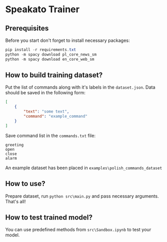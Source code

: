 # Speakato Trainer
## Prerequisites
Before you start don't forget to install necessary packages:
```powershell
pip install -r requirements.txt
python -m spacy download pl_core_news_sm
python -m spacy download en_core_web_sm
```

## How to build training dataset?
Put the list of commands along with it's labels in the ```dataset.json```. Data should be saved in the following form:
```json
[
    {
        "text": "some text",
        "command": "example_command"
    }
]
```
Save command list in the ```commands.txt``` file:
```
greeting
open
close
alarm
```
An example dataset has been placed in ```examples\polish_commands_dataset```

## How to use?
Prepare dataset, run ```python src\main.py``` and pass necessary arguments. That's all!

## How to test trained model?
You can use predefined methods from ```src\Sandbox.ipynb``` to test your model. 